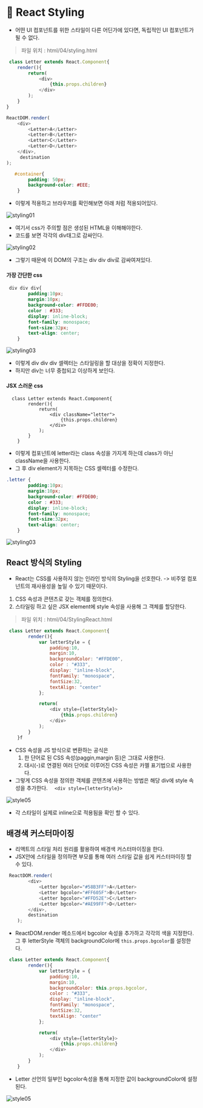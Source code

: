 # 👔 React Styling

- 어떤 UI 컴포넌트를 위한 스타일이 다른 어딘가에 있다면, 독립적인 UI 컴포넌트가 될 수 없다.

> 파일 위치 : html/04/styling.html

```js
 class Letter extends React.Component{
    render(){
        return(
            <div>
                {this.props.children}
            </div>
        );
    }
}

ReactDOM.render(
    <div>
        <Letter>A</Letter>
        <Letter>B</Letter>
        <Letter>C</Letter>
        <Letter>D</Letter>
    </div>,
     destination
);
```
```css
   #container{
        padding: 50px;
        background-color: #EEE;
    }
```
- 이렇게 적용하고 브라우저를 확인해보면 아래 처럼 적용되어있다.

![styling01](./image/ReactStyling/styling01.png)

- 여기서 css가 주의할 점은 생성된 HTML을 이해해야한다.
- 코드를 보면 각각의 div태그로 감싸인다. 

![styling02](./image/ReactStyling/styling02.png)

- 그렇기 때문에 이 DOM의 구조는 div div div로 감싸여져있다.

#### 가장 간단한 css 
```css
 div div div{
        padding:10px;
        margin:10px;
        background-color: #FFDE00;
        color : #333;
        display: inline-block;
        font-family: monospace;
        font-size:32px;
        text-align: center;
    }
```
![styling03](./image/ReactStyling/styling03.png)

- 이렇게 div div div 셀렉터는 스타일링을 할 대상을 정확이 지정한다.
- 하지만 div는 너무 중첩되고 이상하게 보인다.

#### JSX 스러운 css
```JS
  class Letter extends React.Component{
        render(){
            return(
                <div className="letter">
                    {this.props.children}
                </div>
            );
        }
    }
```
- 이렇게 컴포넌트에 letter라는 class 속성을 가지게 하는데 class가 아닌 className을 사용한다.
- 그 후 div element가 지목하는 CSS 셀렉터를 수정한다.
```CSS
.letter {
        padding:10px;
        margin:10px;
        background-color: #FFDE00;
        color : #333;
        display: inline-block;
        font-family: monospace;
        font-size:32px;
        text-align: center;
    }
```
![styling03](./image/ReactStyling/styling04.png)

## React 방식의 Styling
- React는 CSS를 사용하지 않는 인라인 방식의 Styling을 선호한다.
-> 비주얼 컴포넌트의 재사용성을 높일 수 있기 때문이다.

1. CSS 속성과 콘텐츠로 갖는 객체를 정의한다.
2. 스타일링 하고 싶은 JSX element에 style 속성을 사용해 그 객체를 할당한다.

> 파일 위치 : html/04/StylingReact.html

```js
 class Letter extends React.Component{
        render(){
            var letterStyle = {
                padding:10,
                margin:10,
                backgroundColor: "#FFDE00",
                color : "#333",
                display: "inline-block",
                fontFamily: "monospace",
                fontSize:32,
                textAlign: "center"
            };

            return(
                <div style={letterStyle}>
                    {this.props.children}
                </div>
            );
        }
    }f
```
- CSS 속성을 JS 방식으로 변환하는 공식은
    1. 한 단어로 된 CSS 속성(paggin,margin 등)은 그대로 사용한다.
    2. 대시(-)로 연결된 여러 단어로 이루어진 CSS 속성은 카멜 표기법으로 사용한다.
- 그렇게 CSS 속성을 정의한 객체를 콘텐츠에 사용하는 방법은
해당 div에 style 속성을 추가한다. ```  <div style={letterStyle}>```

![style05](./image/ReactStyling/styling05.png)
- 각 스타일이 실제로 inline으로 적용됨을 확인 할 수 있다.

## 배경색 커스터마이징
- 리액트의 스타일 처리 원리를 활용하여 배경색 커스터마이징을 한다.
- JSX안에 스타일을 정의하면 부모를 통해 여러 스타일 값을 쉽게 커스터마이징 할 수 있다.

``` js
 ReactDOM.render(
        <div>
            <Letter bgcolor="#58B3FF">A</Letter>
            <Letter bgcolor="#FF605F">B</Letter>
            <Letter bgcolor="#FFD52E">C</Letter>
            <Letter bgcolor="#AE99FF">D</Letter>
        </div>,
        destination
    );
```
- ReactDOM.render 메소드에서 bgcolor 속성을 추가하고 각각의 색을 지정한다.
그 후 letterStyle 객체의 backgroundColor에 ```this.props.bgcolor```를 설정한다.
```js
 class Letter extends React.Component{
        render(){
            var letterStyle = {
                padding:10,
                margin:10,
                backgroundColor: this.props.bgcolor,
                color : "#333",
                display: "inline-block",
                fontFamily: "monospace",
                fontSize:32,
                textAlign: "center"
            };

            return(
                <div style={letterStyle}>
                    {this.props.children}
                </div>
            );
        }
    }
```
- Letter 선언의 일부인 bgcolor속성을 통해 지정한 값이 backgroundColor에 설정된다.

![style05](./image/ReactStyling/styling06.png)
